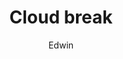 ---
layout: post
title: "Cloud break"
author: Edwin
categories: [ Photography ]
tags: [iPhone, Canada, Vancouver]
image: assets/images/photography/2020/IMG_8458.jpeg
make: Apple
model: iPhone 12
lens: iPhone 12 back dual wide camera 1.55mm f/2.4
iso: 25
capture_date: 2020-11-13
---